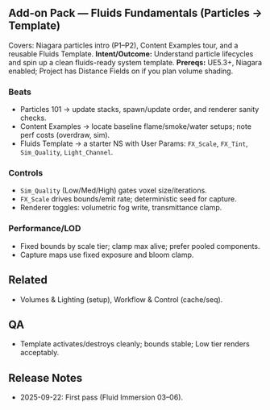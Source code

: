 ## Add-on Pack — Fluids Fundamentals (Particles → Template)
Covers: Niagara particles intro (P1–P2), Content Examples tour, and a reusable Fluids Template.
**Intent/Outcome:** Understand particle lifecycles and spin up a clean fluids-ready system template.
**Prereqs:** UE5.3+, Niagara enabled; Project has Distance Fields on if you plan volume shading.

### Beats
- Particles 101 → update stacks, spawn/update order, and renderer sanity checks.
- Content Examples → locate baseline flame/smoke/water setups; note perf costs (overdraw, sim).
- Fluids Template → a starter NS with User Params: `FX_Scale`, `FX_Tint`, `Sim_Quality`, `Light_Channel`.

### Controls
- `Sim_Quality` (Low/Med/High) gates voxel size/iterations.
- `FX_Scale` drives bounds/emit rate; deterministic seed for capture.
- Renderer toggles: volumetric fog write, transmittance clamp.

### Performance/LOD
- Fixed bounds by scale tier; clamp max alive; prefer pooled components.
- Capture maps use fixed exposure and bloom clamp.

## Related
- Volumes & Lighting (setup), Workflow & Control (cache/seq).

## QA
- Template activates/destroys cleanly; bounds stable; Low tier renders acceptably.

## Release Notes
- 2025-09-22: First pass (Fluid Immersion 03–06).
